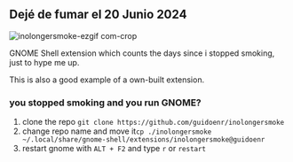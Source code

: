 ## Dejé de fumar el 20 Junio 2024

![inolongersmoke-ezgif com-crop](https://github.com/user-attachments/assets/31d20937-f3bb-4078-be63-e9b7d67a6a33)

GNOME Shell extension which counts the days since i stopped smoking, just to hype me up.

This is also a good example of a own-built extension.

### you stopped smoking and you run GNOME? 
1. clone the repo `git clone https://github.com/guidoenr/inolongersmoke`
2. change repo name and move it`cp ./inolongersmoke ~/.local/share/gnome-shell/extensions/inolongersmoke@guidoenr`
3. restart gnome with `ALT + F2` and type `r` or `restart`



